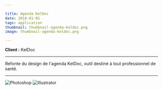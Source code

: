 ```yaml
---

title: Agenda KelDoc
date: 2018-01-01
tags: application
thumbnail: thumbnail-agenda-keldoc.png
image: thumbnail-agenda-keldoc.png

---
```


**Client :** KelDoc

---

Refonte du design de l'agenda KelDoc, outil destiné à tout professionnel de santé.

---

![Photoshop](/images/icons/photoshop.svg)
![Illustrator](/images/icons/illustrator.svg)

